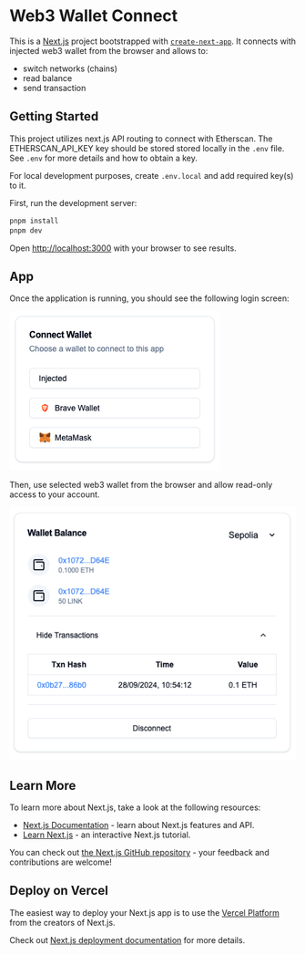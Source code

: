 # Web3 Wallet Connect

This is a [Next.js](https://nextjs.org) project bootstrapped with [`create-next-app`](https://nextjs.org/docs/app/api-reference/cli/create-next-app).
It connects with injected web3 wallet from the browser and allows to:

- switch networks (chains)
- read balance
- send transaction

## Getting Started

This project utilizes next.js API routing to connect with Etherscan. The ETHERSCAN_API_KEY key should be stored stored locally in the `.env` file. See `.env` for more details and how to obtain a key.

For local development purposes, create `.env.local` and add required key(s) to it.

First, run the development server:

```bash
pnpm install
pnpm dev
```

Open [http://localhost:3000](http://localhost:3000) with your browser to see results.

## App

Once the application is running, you should see the following login screen:

![login](https://github.com/pleszkowicz/web3-wallet-connect/blob/main/public/images/login.png?raw=true)

Then, use selected web3 wallet from the browser and allow read-only access to your account.

![balance](https://github.com/pleszkowicz/web3-wallet-connect/blob/main/public/images/balance.png?raw=true)

## Learn More

To learn more about Next.js, take a look at the following resources:

- [Next.js Documentation](https://nextjs.org/docs) - learn about Next.js features and API.
- [Learn Next.js](https://nextjs.org/learn) - an interactive Next.js tutorial.

You can check out [the Next.js GitHub repository](https://github.com/vercel/next.js) - your feedback and contributions are welcome!

## Deploy on Vercel

The easiest way to deploy your Next.js app is to use the [Vercel Platform](https://vercel.com/new?utm_medium=default-template&filter=next.js&utm_source=create-next-app&utm_campaign=create-next-app-readme) from the creators of Next.js.

Check out [Next.js deployment documentation](https://nextjs.org/docs/app/building-your-application/deploying) for more details.

